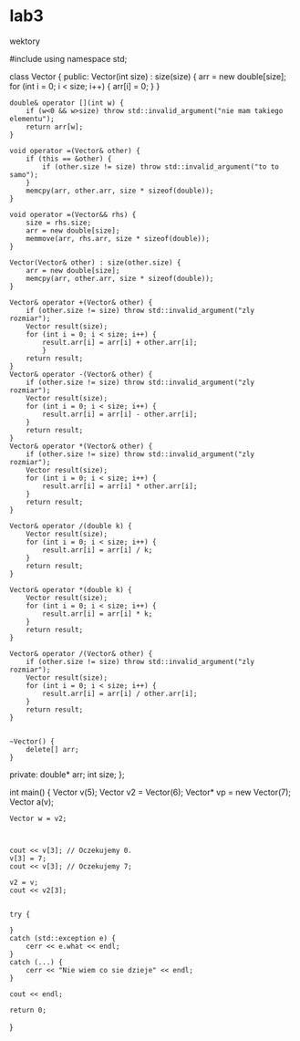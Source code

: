 # lab3
wektory


#include <iostream>
using namespace std;

class Vector {
public:
	Vector(int size) : size(size) {
		arr = new double[size];
		for (int i = 0; i < size; i++) {
			arr[i] = 0;
		}
	}

	double& operator [](int w) {
		if (w<0 && w>size) throw std::invalid_argument("nie mam takiego elementu");
		return arr[w];
	}

	void operator =(Vector& other) {
		if (this == &other) {
			if (other.size != size) throw std::invalid_argument("to to samo");
		}
		memcpy(arr, other.arr, size * sizeof(double));
	}

	void operator =(Vector&& rhs) {
		size = rhs.size;
		arr = new double[size];
		memmove(arr, rhs.arr, size * sizeof(double));
	}

	Vector(Vector& other) : size(other.size) {
		arr = new double[size];
		memcpy(arr, other.arr, size * sizeof(double));
	}

	Vector& operator +(Vector& other) {
		if (other.size != size) throw std::invalid_argument("zly rozmiar");
		Vector result(size);
		for (int i = 0; i < size; i++) {
			result.arr[i] = arr[i] + other.arr[i];
			}
		return result;
	}
	Vector& operator -(Vector& other) {
		if (other.size != size) throw std::invalid_argument("zly rozmiar");
		Vector result(size);
		for (int i = 0; i < size; i++) {
			result.arr[i] = arr[i] - other.arr[i];
		}
		return result;
	}
	Vector& operator *(Vector& other) {
		if (other.size != size) throw std::invalid_argument("zly rozmiar");
		Vector result(size);
		for (int i = 0; i < size; i++) {
			result.arr[i] = arr[i] * other.arr[i];
		}
		return result;
	}

	Vector& operator /(double k) {
		Vector result(size);
		for (int i = 0; i < size; i++) {
			result.arr[i] = arr[i] / k;
		}
		return result;
	}

	Vector& operator *(double k) {
		Vector result(size);
		for (int i = 0; i < size; i++) {
			result.arr[i] = arr[i] * k;
		}
		return result;
	}

	Vector& operator /(Vector& other) {
		if (other.size != size) throw std::invalid_argument("zly rozmiar");
		Vector result(size);
		for (int i = 0; i < size; i++) {
			result.arr[i] = arr[i] / other.arr[i];
		}
		return result;
	}


	~Vector() {
		delete[] arr;
	}

private:
	double* arr;
	int size;
};

int main()
{
	Vector v(5);
	Vector v2 = Vector(6);
	Vector* vp = new Vector(7);
	Vector a(v);

	Vector w = v2;



	cout << v[3]; // Oczekujemy 0.
	v[3] = 7;
	cout << v[3]; // Oczekujemy 7;

	v2 = v;
	cout << v2[3];


	try {

	}
	catch (std::exception e) {
		cerr << e.what << endl;
	}
	catch (...) {
		cerr << "Nie wiem co sie dzieje" << endl;
	}

	cout << endl;

	return 0;
}
